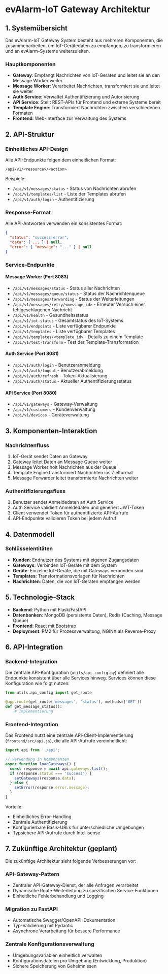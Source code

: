 # evAlarm-IoT Gateway Architektur

## 1. Systemübersicht

Das evAlarm-IoT Gateway System besteht aus mehreren Komponenten, die zusammenarbeiten, um IoT-Gerätedaten zu empfangen, zu transformieren und an evAlarm-Systeme weiterzuleiten.

### Hauptkomponenten

- **Gateway**: Empfängt Nachrichten von IoT-Geräten und leitet sie an den Message Worker weiter
- **Message Worker**: Verarbeitet Nachrichten, transformiert sie und leitet sie weiter
- **Auth Service**: Verwaltet Authentifizierung und Autorisierung
- **API Service**: Stellt REST-APIs für Frontend und externe Systeme bereit
- **Template Engine**: Transformiert Nachrichten zwischen verschiedenen Formaten
- **Frontend**: Web-Interface zur Verwaltung des Systems

## 2. API-Struktur

### Einheitliches API-Design

Alle API-Endpunkte folgen dem einheitlichen Format:

```
/api/v1/<resource>/<action>
```

Beispiele:
- `/api/v1/messages/status` - Status von Nachrichten abrufen
- `/api/v1/templates/list` - Liste der Templates abrufen
- `/api/v1/auth/login` - Authentifizierung

### Response-Format

Alle API-Antworten verwenden ein konsistentes Format:

```json
{
  "status": "success|error",
  "data": { ... } | null,
  "error": { "message": "..." } | null
}
```

### Service-Endpunkte

#### Message Worker (Port 8083)
- `/api/v1/messages/status` - Status aller Nachrichten
- `/api/v1/messages/queue/status` - Status der Nachrichtenqueue
- `/api/v1/messages/forwarding` - Status der Weiterleitungen
- `/api/v1/messages/retry/<message_id>` - Erneuter Versuch einer fehlgeschlagenen Nachricht
- `/api/v1/health` - Gesundheitsstatus
- `/api/v1/iot-status` - Gesamtstatus des IoT-Systems
- `/api/v1/endpoints` - Liste verfügbarer Endpunkte
- `/api/v1/templates` - Liste verfügbarer Templates
- `/api/v1/templates/<template_id>` - Details zu einem Template
- `/api/v1/test-transform` - Test der Template-Transformation

#### Auth Service (Port 8081)
- `/api/v1/auth/login` - Benutzeranmeldung
- `/api/v1/auth/logout` - Benutzerabmeldung
- `/api/v1/auth/refresh` - Token-Aktualisierung
- `/api/v1/auth/status` - Aktueller Authentifizierungsstatus

#### API Service (Port 8080)
- `/api/v1/gateways` - Gateway-Verwaltung
- `/api/v1/customers` - Kundenverwaltung
- `/api/v1/devices` - Geräteverwaltung

## 3. Komponenten-Interaktion

### Nachrichtenfluss

1. IoT-Gerät sendet Daten an Gateway
2. Gateway leitet Daten an Message Queue weiter
3. Message Worker holt Nachrichten aus der Queue
4. Template Engine transformiert Nachrichten ins Zielformat
5. Message Forwarder leitet transformierte Nachrichten weiter

### Authentifizierungsfluss

1. Benutzer sendet Anmeldedaten an Auth Service
2. Auth Service validiert Anmeldedaten und generiert JWT-Token
3. Client verwendet Token für authentifizierte API-Aufrufe
4. API-Endpunkte validieren Token bei jedem Aufruf

## 4. Datenmodell

### Schlüsselentitäten

- **Kunden**: Endnutzer des Systems mit eigenen Zugangsdaten
- **Gateways**: Verbinden IoT-Geräte mit dem System
- **Geräte**: Einzelne IoT-Geräte, die mit Gateways verbunden sind
- **Templates**: Transformationsvorlagen für Nachrichten
- **Nachrichten**: Daten, die von IoT-Geräten empfangen werden

## 5. Technologie-Stack

- **Backend**: Python mit Flask/FastAPI
- **Datenbanken**: MongoDB (persistente Daten), Redis (Caching, Message Queue)
- **Frontend**: React mit Bootstrap
- **Deployment**: PM2 für Prozessverwaltung, NGINX als Reverse-Proxy

## 6. API-Integration

### Backend-Integration

Die zentrale API-Konfiguration (`utils/api_config.py`) definiert alle Endpunkte konsistent über alle Services hinweg. Services können diese Konfiguration wie folgt nutzen:

```python
from utils.api_config import get_route

@app.route(get_route('messages', 'status'), methods=['GET'])
def get_message_status():
    # Implementierung
```

### Frontend-Integration

Das Frontend nutzt eine zentrale API-Client-Implementierung (`frontend/src/api.js`), die alle API-Aufrufe vereinheitlicht:

```javascript
import api from './api';

// Verwendung in Komponenten
async function loadGateways() {
  const response = await api.gateways.list();
  if (response.status === 'success') {
    setGateways(response.data);
  } else {
    setError(response.error.message);
  }
}
```

Vorteile:
- Einheitliches Error-Handling
- Zentrale Authentifizierung
- Konfigurierbare Basis-URLs für unterschiedliche Umgebungen
- Typsichere API-Aufrufe durch Intellisense

## 7. Zukünftige Architektur (geplant)

Die zukünftige Architektur sieht folgende Verbesserungen vor:

### API-Gateway-Pattern

- Zentraler API-Gateway-Dienst, der alle Anfragen verarbeitet
- Dynamische Route-Weiterleitung zu spezifischen Service-Funktionen
- Einheitliche Fehlerbehandlung und Logging

### Migration zu FastAPI

- Automatische Swagger/OpenAPI-Dokumentation
- Typ-Validierung mit Pydantic
- Asynchrone Verarbeitung für bessere Performance

### Zentrale Konfigurationsverwaltung

- Umgebungsvariablen einheitlich verwalten
- Konfigurationsdateien pro Umgebung (Entwicklung, Produktion)
- Sichere Speicherung von Geheimnissen 